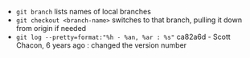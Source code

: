 - ```git branch``` lists names of local branches
- ```git checkout <branch-name>``` switches to that branch, pulling it down from origin if needed
- ```git log --pretty=format:"%h - %an, %ar : %s"```  ca82a6d - Scott Chacon, 6 years ago : changed the version number
